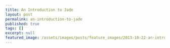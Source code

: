 ```yaml
---
title: An Introduction to Jade
layout: post
permalink: an-introduction-to-jade
published: true
tags: []
excerpt: null
featured_image: /assets/images/posts/feature_images/2013-10-22-an-introduction-to-jade.jpg
---
```

